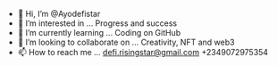 - 👋 Hi, I’m @Ayodefistar
- 👀 I’m interested in ... Progress and success
- 🌱 I’m currently learning ... Coding on GitHub
- 💞️ I’m looking to collaborate on ... Creativity, NFT and web3
- 📫 How to reach me ... defi.risingstar@gmail.com +2349072975354

<!---
Ayodefistar/Ayodefistar is a ✨ special ✨ repository because its `README.md` (this file) appears on your GitHub profile.
You can click the Preview link to take a look at your changes.
--->
